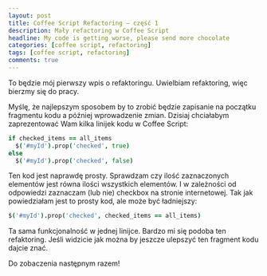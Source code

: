 ```yaml
---
layout: post
title: Coffee Script Refactoring – część 1
description: Mały refactoring w Coffee Script
headline: My code is getting worse, please send more chocolate
categories: [coffee script, refactoring]
tags: [coffee script, refactoring]
comments: true
---
```


To będzie mój pierwszy wpis o refaktoringu. Uwielbiam refaktoring, więc bierzmy się do pracy.

Myślę, że najlepszym sposobem by to zrobić będzie zapisanie na początku fragmentu kodu a później wprowadzenie zmian. Dzisiaj chciałabym zaprezentować Wam kilka linijek kodu w Coffee Script:

```coffee
if checked_items == all_items
  $('#myId').prop('checked', true)
else
  $('#myId').prop('checked', false)
```

Ten kod jest naprawdę prosty. Sprawdzam czy ilość zaznaczonych elementów jest równa ilości wszystkich elementów. I w zależności od odpowiedzi zaznaczam (lub nie) checkbox na stronie internetowej. Tak jak powiedziałam jest to prosty kod, ale może być ładniejszy:

```coffee
$('#myId').prop('checked', checked_items == all_items)
```

Ta sama funkcjonalność w jednej linijce. Bardzo mi się podoba ten refaktoring. Jeśli widzicie jak można by jeszcze ulepszyć ten fragment kodu dajcie znać.

Do zobaczenia następnym razem!

